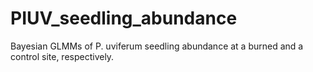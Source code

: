 # PIUV_seedling_abundance
Bayesian GLMMs of P. uviferum seedling abundance at a burned and a control site, respectively.
